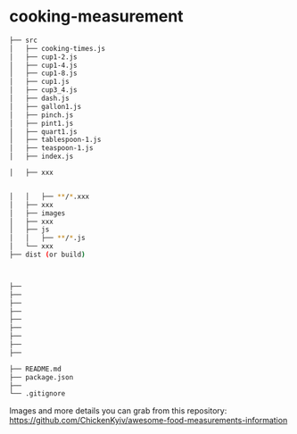 # cooking-measurement



```bash
├── src
│   ├── cooking-times.js
│   ├── cup1-2.js
│   ├── cup1-4.js
│   ├── cup1-8.js
│   ├── cup1.js
│   ├── cup3_4.js
│   ├── dash.js
│   ├── gallon1.js
│   ├── pinch.js
│   ├── pint1.js
│   ├── quart1.js
│   ├── tablespoon-1.js
│   ├── teaspoon-1.js
│   ├── index.js

│   ├── xxx


│   │   ├── **/*.xxx
│   ├── xxx
│   ├── images
│   ├── xxx
│   ├── js
│   │   ├── **/*.js
│   └── xxx
├── dist (or build)



├── 
├── 
├── 
├── 
├── 
├── 
├── 
├── 
├── 

├── README.md
├── package.json
├── 
└── .gitignore
```


Images and more details you can grab from this repository: https://github.com/ChickenKyiv/awesome-food-measurements-information
